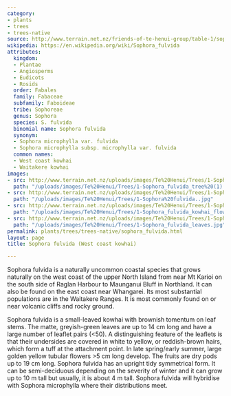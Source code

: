 ```yaml
---
category:
- plants
- trees
- trees-native
source: http://www.terrain.net.nz/friends-of-te-henui-group/table-1/sophora-fulvida-west-coast-kowhai.html
wikipedia: https://en.wikipedia.org/wiki/Sophora_fulvida
attributes:
  kingdom:
  - Plantae
  - Angiosperms
  - Eudicots
  - Rosids
  order: Fabales
  family: Fabaceae
  subfamily: Faboideae
  tribe: Sophoreae
  genus: Sophora
  species: S. fulvida
  binomial name: Sophora fulvida
  synonym:
  - Sophora microphylla var. fulvida
  - Sophora microphylla subsp. microphylla var. fulvida
  common names:
  - West coast kowhai
  - Waitakere kowhai
images:
- src: http://www.terrain.net.nz/uploads/images/Te%20Henui/Trees/1-Sophora_fulvida_tree%20(1).jpg
  path: "/uploads/images/Te%20Henui/Trees/1-Sophora_fulvida_tree%20(1).jpg"
- src: http://www.terrain.net.nz/uploads/images/Te%20Henui/Trees/1-Sophora%20fulvida..jpg
  path: "/uploads/images/Te%20Henui/Trees/1-Sophora%20fulvida..jpg"
- src: http://www.terrain.net.nz/uploads/images/Te%20Henui/Trees/1-Sophora_fulvida_kowhai_flowers.jpg
  path: "/uploads/images/Te%20Henui/Trees/1-Sophora_fulvida_kowhai_flowers.jpg"
- src: http://www.terrain.net.nz/uploads/images/Te%20Henui/Trees/1-Sophora_fulvida_leaves.jpg
  path: "/uploads/images/Te%20Henui/Trees/1-Sophora_fulvida_leaves.jpg"
permalink: plants/trees/trees-native/sophora_fulvida.html
layout: page
title: Sophora fulvida (West coast kowhai)

---
```

Sophora fulvida is a naturally uncommon coastal species that grows naturally on the west coast of the upper North Island from near Mt Karioi on the south side of Raglan Harbour to Maunganui Bluff in Northland. It can also be found on the east coast near Whangarei. Its most substantial populations are in the Waitakere Ranges. It is most commonly found on or near volcanic cliffs and rocky ground.

Sophora fulvida is a small-leaved kowhai with brownish tomentum on leaf stems. The matte, greyish-green leaves are up to 14 cm long and have a large number of leaflet pairs (<50). A distinguishing feature of the leaflets is that their undersides are covered in white to yellow, or reddish-brown hairs, which form a tuff at the attachment point. 
In late spring/early summer, large golden yellow tubular flowers &gt;5 cm long develop. The fruits are dry pods up to 19 cm long.
Sophora fulvida has an upright tidy symmetrical form. It can be semi-deciduous depending on the severity of winter and it can grow up to 10 m tall but usually, it is about 4 m tall. 
Sophora fulvida will hybridise with Sophora microphylla where their distributions meet.
